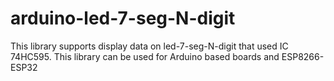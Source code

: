 # arduino-led-7-seg-N-digit
This library supports  display data on led-7-seg-N-digit that used IC 74HC595. This library can be used for Arduino based boards and ESP8266-ESP32
